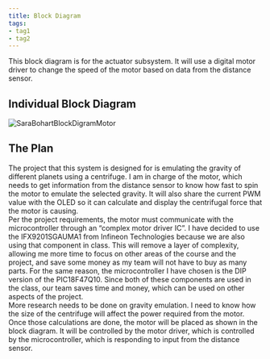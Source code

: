 ```yaml
---
title: Block Diagram
tags:
- tag1
- tag2
---
```

This block diagram is for the actuator subsystem. It will use a digital motor driver to change the speed of the motor based on data from the distance sensor.
## Individual Block Diagram
![SaraBohartBlockDigramMotor](https://github.com/user-attachments/assets/023b9ee4-2995-48d3-88bd-a9fecb1da387)
## The Plan
The project that this system is designed for is emulating the gravity of different planets using a centrifuge. I am in charge of the motor, which needs to get information from the distance sensor to know how fast to spin the motor to emulate the selected gravity. It will also share the current PWM value with the OLED so it can calculate and display the centrifugal force that the motor is causing.  
Per the project requirements, the motor must communicate with the microcontroller through an “complex motor driver IC”. I have decided to use the IFX9201SGAUMA1 from Infineon Technologies because we are also using that component in class. This will remove a layer of complexity, allowing me more time to focus on other areas of the course and the project, and save some money as my team will not have to buy as many parts. For the same reason, the microcontroller I have chosen is the DIP version of the PIC18F47Q10. Since both of these components are used in the class, our team saves time and money, which can be used on other aspects of the project.  
More research needs to be done on gravity emulation. I need to know how the size of the centrifuge will affect the power required from the motor. Once those calculations are done, the motor will be placed as shown in the block diagram. It will be controlled by the motor driver, which is controlled by the microcontroller, which is responding to input from the distance sensor.
